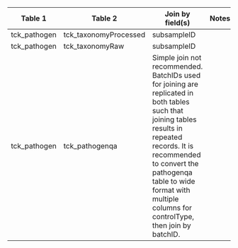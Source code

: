 |Table 1|Table 2|Join by field(s)|Notes|
|-------------------|-------------------|--------------------|-------------------|
tck_pathogen|tck_taxonomyProcessed|subsampleID||
tck_pathogen|tck_taxonomyRaw|subsampleID||
tck_pathogen|tck_pathogenqa|Simple join not recommended. BatchIDs used for joining are replicated in both tables such that joining tables results in repeated records.  It is recommended to convert the pathogenqa table to wide format with multiple columns for controlType, then join by batchID.|
